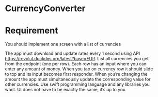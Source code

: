 # CurrencyConverter

# Requirement
You should implement one screen with a list of currencies

The app must download and update rates every 1 second using API https://revolut.duckdns.org/latest?base=EUR. 
List all currencies you get from the endpoint (one per row). 
Each row has an input where you can enter any amount of money. 
When you tap on currency row it should slide to top and its input becomes first responder. 
When you’re changing the amount the app must simultaneously update the corresponding value for other currencies. 
Use swift programming language and any libraries you want. 
UI does not have to be exactly the same, it’s up to you.
